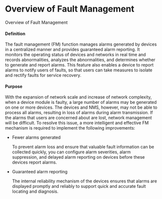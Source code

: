 Overview of Fault Management
============================

Overview of Fault Management

#### Definition

The fault management (FM) function manages alarms generated by devices in a centralized manner and provides guaranteed alarm reporting. It monitors the operating status of devices and networks in real time and records abnormalities, analyzes the abnormalities, and determines whether to generate and report alarms. This feature also enables a device to report alarms to notify users of faults, so that users can take measures to isolate and rectify faults for service recovery.


#### Purpose

With the expansion of network scale and increase of network complexity, when a device module is faulty, a large number of alarms may be generated on one or more devices. The devices and NMS, however, may not be able to process all alarms, resulting in loss of alarms during alarm transmission. If the alarms that users are concerned about are lost, network management will be difficult. To resolve this issue, a more intelligent and effective FM mechanism is required to implement the following improvements:

* Fewer alarms generated
  
  To prevent alarm loss and ensure that valuable fault information can be collected quickly, you can configure alarm severities, alarm suppression, and delayed alarm reporting on devices before these devices report alarms.
* Guaranteed alarm reporting
  
  The internal reliability mechanism of the devices ensures that alarms are displayed promptly and reliably to support quick and accurate fault locating and diagnosis.